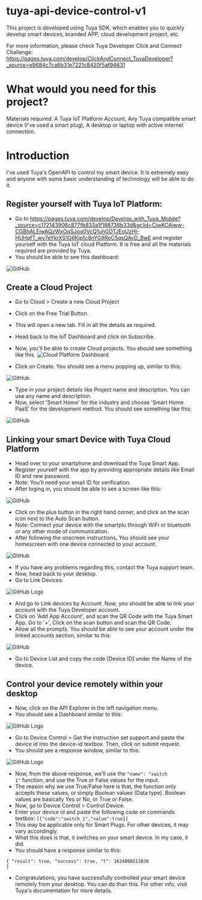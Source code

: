 # tuya-api-device-control-v1

This project is developed using Tuya SDK, which enables you to quickly  develop smart devices, branded APP, cloud development project, etc.

For more information, please check Tuya Developer Click and Connect      Challenge: https://pages.tuya.com/develop/ClickAndConnect_TuyaDeveloper?_source=e9684c7ca6b31e7221c8420f5af94631
# What would you need for this project?
Materials required: A Tuya IoT Platform Account, Any Tuya compatible smart device (I've used a smart plug), A desktop or laptop with active internet connection.
# Introduction
I've used Tuya's OpenAPI to control my smart device. It is extremely easy and anyone with some basic understanding of technology will be able to do it.
##  Register yourself with Tuya IoT Platform:
* Go to https://pages.tuya.com/develop/Develop_with_Tuya_Mobile?_source=c172143906c877fb833a1f188736b33d&gclid=CjwKCAjww-CGBhALEiwAQzWxOqSJqq0VcQ1uhGDTJEoUzHI-HUHpfT_wv7eYkrXS1G6Kjp1c8nYG8RoC5qsQAvD_BwE and register yourself with the Tuya IoT cloud Platform. It is free and all the materials required are provided by Tuya.
* You should be able to see this dashboard:

![GitHub](/Tuya-img1.png)

## Create a Cloud Project
* Go to Cloud > Create a new Cloud Project
* Click on the Free Trial Button.
* This will open a new tab. Fill in all the details as required.
* Head back to the IoT Dashboard and click on Subscribe.
* Now, you'll be able to create Cloud projects. You should see something like this.
![Cloud Platform Dashboard](/Tuya-img2.png)

* Click on Create. You should see a menu popping up, similar to this:

![GitHub](/Tuya-img3.png)

* Type in your project details like Project name and description. You can use any name and description.
* Now, select 'Smart Home' for the industry and choose 'Smart Home PaaS' for the development method. You should see something like this:

![GitHub](/Tuya-img4.png)

## Linking your smart Device with Tuya Cloud Platform
* Head over to your smartphone and download the Tuya Smart App.
* Register yourself with the app by providing appropriate details like Email ID and new password.
* Note: You'll need your email ID for verification.
* After loging in, you should be able to see a screen like this:

![GitHub](/Tuya-img5.png)

* Click on the plus button in the right hand corner, and click on the scan icon next to the Auto Scan button.
* Note: Connect your device with the smartplu through WiFi or bluetooth or any other mode of communication.
* After following the onscreen instructions, You should see your homescreen with one device connected to your account.

![GitHub](/Tuya-img6.png)

* If you have any problems regarding this, contact the Tuya support team.
* Now, head back to your desktop.
* Go to Link Devices:

![GitHub Logo](/Tuya-img7.png)

* And go to Link devices by Account. Now, you should be able to link your account with the Tuya Developer account. 
* Click on 'Add App Account', and scan the QR Code with the Tuya Smart App. Go to '+', Click on the scan button and scan the QR Code.
* Allow all the prompts. You should be able to see your account under the linked accounts section, similar to this:

![GitHub](/Tuya-img8.png)

* Go to Device List and copy the code [Device ID] under the Name of the device.

## Control your device remotely within your desktop
* Now, click on the API Explorer in the left navigation menu.
* You should see a Dashboard similar to this:

![GitHub Logo](/Tuya-img9.png)

* Go to Device Control > Get the instruction set support and paste the device id into the device-id textbox. Then, click on submit request.
* You should see a response window, similar to this:

![GitHub Logo](/Tuya-img10.png)

* Now, from the above response, we'll use the <code>"name": "switch 1"</code> function, and use the True or False values for the input.
* The reason why we use True/False here is that, the function only accepts these values, or simply Boolean values (Data type). Boolean values are basically Yes or No, or True or False.
* Now, go to Device Control > Control Device. 
* Enter your device id and paste the following code on commands textbox:
<code>[{"code":"switch_1","value":true}]</code>
* This may be applicable only for Smart Plugs. For other devices, it may vary accordingly. 
* What this does is that, it switches on your smart device. In my case, it did.
* You should have a response similar to this:

<code>{
  "result": true,
  "success": true,
  "t": 1624808513836
}</code>

* Congratulations, you have successfully controlled your smart device remotely from your desktop. You can do than this. For other info, visit Tuya's documentation for more details.







